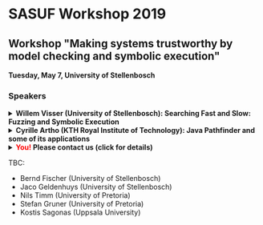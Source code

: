 # SASUF Workshop 2019

## Workshop "Making systems trustworthy by model checking and symbolic execution"

**Tuesday, May 7, University of Stellenbosch**

### Speakers

<details>
  <summary>
<b>Willem Visser (University of Stellenbosch): Searching Fast and Slow: Fuzzing and Symbolic Execution</b>
  </summary>
Abstract: </br>
The past few years a number of research groups built tools where they combined fuzzing and symbolic execution, and in this talk we will discuss yet another case. The combination of these two technologies for bug finding is a no-brainer: fuzzing covers lots of cases with very little effort, but can get stuck generating inputs to highly constrained behaviours, for which symbolic execution is good. What makes our approach (COASTAL) somewhat unique is that it uses concolic execution rather than classic symbolic execution and that the fuzzer and the concolic execution were built into the same framework, from scratch (in other words it is not two existing tools that are being combined). In this talk we will discuss the design decisions, the integrated architecture and show some examples.
</details>

<details>
<summary><b>Cyrille Artho (KTH Royal Institute of Technology): Java Pathfinder and some of its applications</b>
  </summary>
  Abstract: </br>
  This talk gives an overview of Java Pathfinder and then presents the case study "Verifying Nested Lock Priority Inheritance in RTEMS with Java Pathfinder". That work analyzes a Java model of the priority inheritance protocol for mutual exclusion, as implemented in the RTEMS open-source real-time operating system. We verified this model using Java Pathfinder to detect potential data races, deadlocks, and priority inversions. JPF detected a known bug in the RTEMS implementation, which we modified along with the Java model. Verification of the modified model showed the absence of data races, deadlocks, and established nine protocol-specific correctness properties.
</details>

<details>
  <summary><b><font color="red">You!</font> Please contact us (click for details)</b></summary>
  We encourage researchers and students to give a presentation on their own work related to model checking and symbolic execution. Please e-mail <tt>artho</tt> (at) <tt>kth.se</tt> with your name and the title and duration of your presentation to register. Short presentation don't need an abstract.
  </details>

TBC:
* Bernd Fischer (University of Stellenbosch)
* Jaco Geldenhuys (University of Stellenbosch)
* Nils Timm (University of Pretoria)
* Stefan Gruner (University of Pretoria)
* Kostis Sagonas (Uppsala University)

